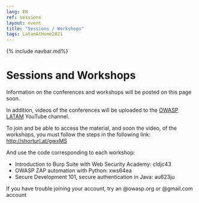 ```yaml
---
lang: EN
ref: sessions
layout: event
title: "Sessions / Workshops"
tags: LatamAtHome2021
---
```

{% include navbar.md%}

<h1>Sessions and Workshops</h1>
Information on the conferences and workshops will be posted on this page soon.

In addition, videos of the conferences will be uploaded to the [OWASP LATAM](https://www.youtube.com/channel/UCEXEarSUAfgcll1uzxcNGUA) YouTube channel.

To join and be able to access the material, and soon the video, of the workshops, you must follow the steps in the following link:
http://shorturl.at/gwxMS

And use the code corresponding to each workshop:
* Introduction to Burp Suite with Web Security Academy: cldjc43
* OWASP ZAP automation with Python: xws64ea
* Secure Development 101, secure authentication in Java: au623ju

If you have trouble joining your account, try an @owasp.org or @gmail.com account
